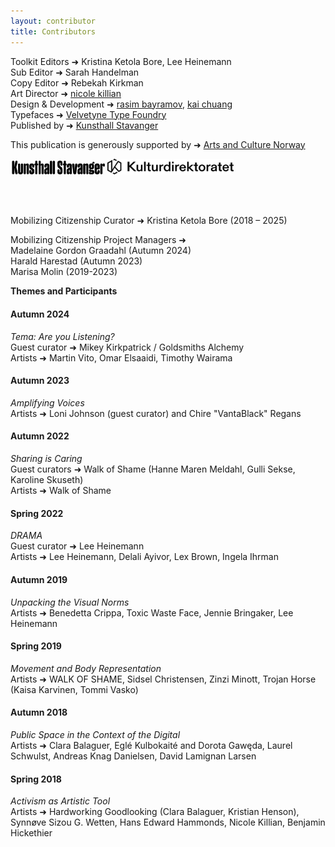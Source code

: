```yaml
---
layout: contributor
title: Contributors
---
```


Toolkit Editors &#10140; Kristina Ketola Bore, Lee Heinemann  
Sub Editor &#10140; Sarah Handelman  
Copy Editor &#10140; Rebekah Kirkman  
Art Director &#10140; [nicole killian](http://nylondip.com/)  
Design & Development &#10140; [rasim bayramov](https://rasim.run/), [kai chuang](https://tsng-khai.com/)  
Typefaces &#10140; [Velvetyne Type Foundry]()  
Published by &#10140; [Kunsthall Stavanger](https://kunsthallstavanger.no/)  


This publication is generously supported by &#10140; [Arts and Culture Norway](https://www.kulturdirektoratet.no/)

<img src="img/KS-Logo-2025.svg" alt="KS Logo" width="30%">
<img src="img/Kulturdirektoratet_svart.svg" alt="Kulturdirektoratet Logo" width="40%">

<br><br>

Mobilizing Citizenship Curator &#10140; Kristina Ketola Bore (2018 – 2025)


Mobilizing Citizenship Project Managers &#10140;     
Madelaine Gordon Graadahl (Autumn 2024)  
Harald Harestad (Autumn 2023)  
Marisa Molin (2019-2023)  


**Themes and Participants**

#### Autumn 2024  
*Tema: Are you Listening?*  
Guest curator &#10140; Mikey Kirkpatrick / Goldsmiths Alchemy  
Artists &#10140; Martin Vito, Omar Elsaaidi, Timothy Wairama


#### Autumn 2023  
*Amplifying Voices*  
Artists &#10140; Loni Johnson (guest curator) and Chire "VantaBlack" Regans 


#### Autumn 2022  
*Sharing is Caring*  
Guest curators &#10140; Walk of Shame (Hanne Maren Meldahl, Gulli Sekse, Karoline Skuseth)  
Artists &#10140; Walk of Shame


#### Spring 2022  
*DRAMA*  
Guest curator &#10140; Lee Heinemann  
Artists &#10140; Lee Heinemann, Delali Ayivor, Lex Brown, Ingela Ihrman


#### Autumn 2019  
*Unpacking the Visual Norms*  
Artists &#10140; Benedetta Crippa, Toxic Waste Face, Jennie Bringaker, Lee Heinemann


#### Spring 2019   
*Movement and Body Representation*  
Artists &#10140; WALK OF SHAME, Sidsel Christensen, Zinzi Minott, Trojan Horse (Kaisa Karvinen, Tommi Vasko)


#### Autumn 2018  
*Public Space in the Context of the Digital*    
Artists &#10140; Clara Balaguer, Eglé Kulbokaité and Dorota Gawęda, Laurel Schwulst, Andreas Knag Danielsen, David Lamignan Larsen


#### Spring 2018  
*Activism as Artistic Tool*  
Artists &#10140; Hardworking Goodlooking (Clara Balaguer, Kristian Henson), Synnøve Sizou G. Wetten, Hans Edward Hammonds, Nicole Killian, Benjamin Hickethier
